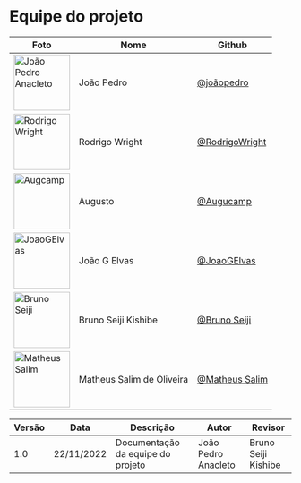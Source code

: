 # Equipe do projeto

| Foto                                                                                                   | Nome                      | Github                                                      |
| ------------------------------------------------------------------------------------------------------ | ------------------------- | ----------------------------------------------------------- |
| <img src="https://avatars.githubusercontent.com/u/56097889?v=4" alt="João Pedro Anacleto" width="100"> | João Pedro                | [@joãopedro](https://github.com/jpanacleto2)                |
| <img src="https://avatars.githubusercontent.com/u/72146155?v=4" alt="Rodrigo Wright" width="100">      | Rodrigo Wright            | [@RodrigoWright](https://github.com/RodrigoWright)          |
| <img src="https://avatars.githubusercontent.com/u/87672417?v=4" alt="Augcamp" width="100">             | Augusto                   | [@Augucamp](https://github.com/augcamp)                     |
| <img src="https://avatars.githubusercontent.com/u/71887485?v=4" alt="JoaoGElvas" width="100">          | João G Elvas              | [@JoaoGElvas](https://github.com/JoaoGElvas)                |
| <img src="https://avatars.githubusercontent.com/u/67489048?v=4" alt="Bruno Seiji" width="100">         | Bruno Seiji Kishibe       | [@Bruno Seiji](https://github.com/brun0sk)                  |
| <img src="https://avatars.githubusercontent.com/u/80415489?v=4" alt="Matheus Salim" width="100">       | Matheus Salim de Oliveira | [@Matheus Salim](https://github.com/matheussalimdeoliveira) |

| Versão | Data       | Descrição                         | Autor               | Revisor             |
| ------ | ---------- | --------------------------------- | ------------------- | ------------------- |
| 1.0    | 22/11/2022 | Documentação da equipe do projeto | João Pedro Anacleto | Bruno Seiji Kishibe |
